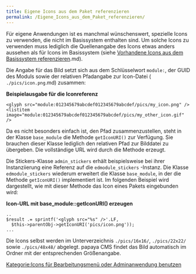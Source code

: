 ```yaml
---
title: Eigene Icons aus dem Paket referenzieren
permalink: /Eigene_Icons_aus_dem_Paket_referenzieren/
---
```


Für eigene Anwendungen ist es manchmal wünschenswert, spezielle Icons zu verwenden, die nicht im Basissystem enthalten sind. Um solche Icons zu verwenden muss lediglich die Quellenangabe des Icons etwas anders aussehen als für Icons im Basissystem (siehe [Vorhandene Icons aus dem Basissystem referenzieren](/Vorhandene_Icons_aus_dem_Basissystem_referenzieren.md).md).

Die Angabe für das Bild setzt sich aus dem Schlüsselwort `module:`, der GUID des Moduls sowie der relativen Pfadangabe zur Icon-Datei ( `./pics/icon.png`.md) zusammen:

**Beispielausgabe für die Iconreferenz**

~~~~ {.xml}
<glyph src="module:012345679abcdef012345679abcdef/pics/my_icon.png" />
<listitem image="module:012345679abcdef012345679abcdef/pics/my_other_icon.gif" />
~~~~

Da es nicht besonders einfach ist, den Pfad zusammenzustellen, steht in der Klasse `base_module` die Methode `getIconURI()` zur Verfügung. Sie brauchen dieser Klasse lediglich den relativen Pfad zur Bilddatei zu übergeben. Die vollständige URL wird durch die Methode erzeugt.

Die Stickers-Klasse `admin_stickers` erhält beispielsweise bei ihrer Instanziierung eine Referenz auf die `edmodule_stickers` -Instanz. Die Klasse `edmodule_stickers` wiederum erweitert die Klasse `base_module`, in der die Methode `getIconURI()` implementiert ist. Im folgenden Beispiel wird dargestellt, wie mit dieser Methode das Icon eines Pakets eingebunden wird:

**Icon-URL mit base_module::getIconURI() erzeugen**

~~~~ {.php}
..
$result .= sprintf('<glyph src="%s" />'.LF,
  $this->parentObj->getIconURI('pics/icon.png'));
...
~~~~

Die Icons selbst werden im Unterverzeichnis `./pics/16x16/`, `./pics/22x22/` sowie `./pics/48x48/` abgelegt. papaya CMS findet das Bild automatisch im Ordner mit der entsprechenden Größenangabe.

[Kategorie:Icons für Bearbeitungsmenü oder Adminanwendung benutzen](export_de/Kategorie:Icons_für_Bearbeitungsmenü_oder_Adminanwendung_benutzen.md)